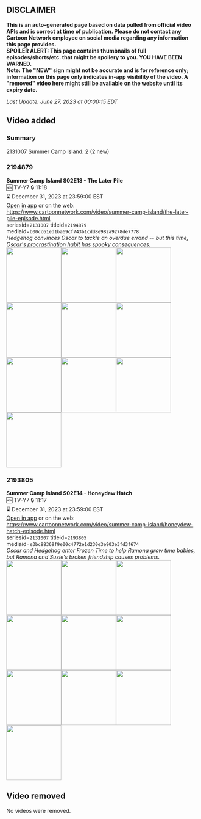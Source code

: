 ## DISCLAIMER
**This is an auto-generated page based on data pulled from official video APIs and is correct at time of publication. Please do not contact any Cartoon Network employee on social media regarding any information this page provides.**  
**SPOILER ALERT: This page contains thumbnails of full episodes/shorts/etc. that might be spoilery to you. YOU HAVE BEEN WARNED.**  
**Note: The "NEW" sign might not be accurate and is for reference only; information on this page only indicates in-app visibility of the video. A "removed" video here might still be available on the website until its expiry date.**  

_Last Update: June 27, 2023 at 00:00:15 EDT_
## Video added
### Summary
2131007 Summer Camp Island: 2 (2 new)  
### 2194879
**Summer Camp Island S02E13 - The Later Pile**  
🆕 TV-Y7 🔒 11:18  
⌛ December 31, 2023 at 23:59:00 EST  
[Open in app](https://cnvideo.sercomkc.org/redirector.html?type=cnapp&seriesid=2131007&titleid=2194879&mediaid=b00cc61ed1ba69cf743b1cdd8e982a9278de7778) or on the web: https://www.cartoonnetwork.com/video/summer-camp-island/the-later-pile-episode.html  
seriesid=`2131007` titleid=`2194879` mediaid=`b00cc61ed1ba69cf743b1cdd8e982a9278de7778`  
_Hedgehog convinces Oscar to tackle an overdue errand -- but this time, Oscar's procrastination habit has spooky consequences._  
<a href="https://s3.amazonaws.com/cartoonorchestrator/2194879_001_1280x720.jpg"><img src="https://s3.amazonaws.com/cartoonorchestrator/2194879_001_640x360.jpg" height="144px" /></a><a href="https://s3.amazonaws.com/cartoonorchestrator/2194879_002_1280x720.jpg"><img src="https://s3.amazonaws.com/cartoonorchestrator/2194879_002_640x360.jpg" height="144px" /></a><a href="https://s3.amazonaws.com/cartoonorchestrator/2194879_003_1280x720.jpg"><img src="https://s3.amazonaws.com/cartoonorchestrator/2194879_003_640x360.jpg" height="144px" /></a><a href="https://s3.amazonaws.com/cartoonorchestrator/2194879_004_1280x720.jpg"><img src="https://s3.amazonaws.com/cartoonorchestrator/2194879_004_640x360.jpg" height="144px" /></a><a href="https://s3.amazonaws.com/cartoonorchestrator/2194879_005_1280x720.jpg"><img src="https://s3.amazonaws.com/cartoonorchestrator/2194879_005_640x360.jpg" height="144px" /></a><a href="https://s3.amazonaws.com/cartoonorchestrator/2194879_006_1280x720.jpg"><img src="https://s3.amazonaws.com/cartoonorchestrator/2194879_006_640x360.jpg" height="144px" /></a><a href="https://s3.amazonaws.com/cartoonorchestrator/2194879_007_1280x720.jpg"><img src="https://s3.amazonaws.com/cartoonorchestrator/2194879_007_640x360.jpg" height="144px" /></a><a href="https://s3.amazonaws.com/cartoonorchestrator/2194879_008_1280x720.jpg"><img src="https://s3.amazonaws.com/cartoonorchestrator/2194879_008_640x360.jpg" height="144px" /></a><a href="https://s3.amazonaws.com/cartoonorchestrator/2194879_009_1280x720.jpg"><img src="https://s3.amazonaws.com/cartoonorchestrator/2194879_009_640x360.jpg" height="144px" /></a><a href="https://s3.amazonaws.com/cartoonorchestrator/2194879_010_1280x720.jpg"><img src="https://s3.amazonaws.com/cartoonorchestrator/2194879_010_640x360.jpg" height="144px" /></a>
### 2193805
**Summer Camp Island S02E14 - Honeydew Hatch**  
🆕 TV-Y7 🔒 11:17  
⌛ December 31, 2023 at 23:59:00 EST  
[Open in app](https://cnvideo.sercomkc.org/redirector.html?type=cnapp&seriesid=2131007&titleid=2193805&mediaid=e3bc88369f9e00c4772e1d230e3e903e3fd3f674) or on the web: https://www.cartoonnetwork.com/video/summer-camp-island/honeydew-hatch-episode.html  
seriesid=`2131007` titleid=`2193805` mediaid=`e3bc88369f9e00c4772e1d230e3e903e3fd3f674`  
_Oscar and Hedgehog enter Frozen Time to help Ramona grow time babies, but Ramona and Susie's broken friendship causes problems._  
<a href="https://s3.amazonaws.com/cartoonorchestrator/2193805_001_1280x720.jpg"><img src="https://s3.amazonaws.com/cartoonorchestrator/2193805_001_640x360.jpg" height="144px" /></a><a href="https://s3.amazonaws.com/cartoonorchestrator/2193805_002_1280x720.jpg"><img src="https://s3.amazonaws.com/cartoonorchestrator/2193805_002_640x360.jpg" height="144px" /></a><a href="https://s3.amazonaws.com/cartoonorchestrator/2193805_003_1280x720.jpg"><img src="https://s3.amazonaws.com/cartoonorchestrator/2193805_003_640x360.jpg" height="144px" /></a><a href="https://s3.amazonaws.com/cartoonorchestrator/2193805_004_1280x720.jpg"><img src="https://s3.amazonaws.com/cartoonorchestrator/2193805_004_640x360.jpg" height="144px" /></a><a href="https://s3.amazonaws.com/cartoonorchestrator/2193805_005_1280x720.jpg"><img src="https://s3.amazonaws.com/cartoonorchestrator/2193805_005_640x360.jpg" height="144px" /></a><a href="https://s3.amazonaws.com/cartoonorchestrator/2193805_006_1280x720.jpg"><img src="https://s3.amazonaws.com/cartoonorchestrator/2193805_006_640x360.jpg" height="144px" /></a><a href="https://s3.amazonaws.com/cartoonorchestrator/2193805_007_1280x720.jpg"><img src="https://s3.amazonaws.com/cartoonorchestrator/2193805_007_640x360.jpg" height="144px" /></a><a href="https://s3.amazonaws.com/cartoonorchestrator/2193805_008_1280x720.jpg"><img src="https://s3.amazonaws.com/cartoonorchestrator/2193805_008_640x360.jpg" height="144px" /></a><a href="https://s3.amazonaws.com/cartoonorchestrator/2193805_009_1280x720.jpg"><img src="https://s3.amazonaws.com/cartoonorchestrator/2193805_009_640x360.jpg" height="144px" /></a><a href="https://s3.amazonaws.com/cartoonorchestrator/2193805_010_1280x720.jpg"><img src="https://s3.amazonaws.com/cartoonorchestrator/2193805_010_640x360.jpg" height="144px" /></a>
## Video removed
No videos were removed.  
